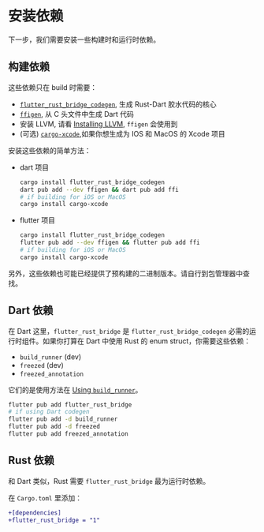 # 安装依赖

下一步，我们需要安装一些构建时和运行时依赖。

## 构建依赖

这些依赖只在 build 时需要：

- [`flutter_rust_bridge_codegen`](https://lib.rs/crates/flutter_rust_bridge_codegen),
  生成 Rust-Dart 胶水代码的核心
- [`ffigen`](https://pub.dev/packages/ffigen), 从 C 头文件中生成 Dart 代码
- 安装 LLVM, 请看
  [Installing LLVM](https://pub.dev/packages/ffigen#installing-llvm), `ffigen`
  会使用到
- (可选) [`cargo-xcode`](https://lib.rs/crates/cargo-xcode),如果你想生成为 IOS 和 MacOS 的
  Xcode 项目

安装这些依赖的简单方法：

- dart 项目

  ```bash
  cargo install flutter_rust_bridge_codegen
  dart pub add --dev ffigen && dart pub add ffi
  # if building for iOS or MacOS
  cargo install cargo-xcode
  ```

- flutter 项目

  ```bash
  cargo install flutter_rust_bridge_codegen
  flutter pub add --dev ffigen && flutter pub add ffi
  # if building for iOS or MacOS
  cargo install cargo-xcode
  ```

另外，这些依赖也可能已经提供了预构建的二进制版本。请自行到包管理器中查找。

## Dart 依赖

在 Dart 这里，`flutter_rust_bridge` 是 `flutter_rust_bridge_codegen` 必需的运行时组件。如果你打算在
Dart 中使用 Rust 的 enum struct，你需要这些依赖：

- `build_runner` (dev)
- `freezed` (dev)
- `freezed_annotation`

它们的是使用方法在 [Using `build_runner`](../generate/build_runner.md)。

```bash
flutter pub add flutter_rust_bridge
# if using Dart codegen
flutter pub add -d build_runner
flutter pub add -d freezed
flutter pub add freezed_annotation
```

## Rust 依赖

和 Dart 类似，Rust 需要 `flutter_rust_bridge` 最为运行时依赖。

在 `Cargo.toml` 里添加：

```diff
+[dependencies]
+flutter_rust_bridge = "1"
```
